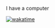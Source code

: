 
I have a computer 

[![wakatime](https://wakatime.com/badge/user/d79874d3-d112-471f-9e7d-2f14090c11a3.svg)](https://wakatime.com/@d79874d3-d112-471f-9e7d-2f14090c11a3)
